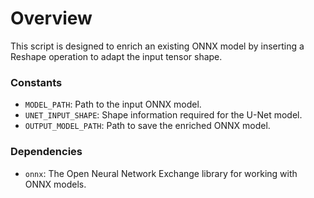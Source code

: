 # Overview
This script is designed to enrich an existing ONNX model by inserting a Reshape operation to adapt the input tensor shape.

### Constants

- `MODEL_PATH`: Path to the input ONNX model.
- `UNET_INPUT_SHAPE`: Shape information required for the U-Net model.
- `OUTPUT_MODEL_PATH`: Path to save the enriched ONNX model.

### Dependencies
- `onnx`: The Open Neural Network Exchange library for working with ONNX models.



